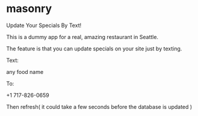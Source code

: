 masonry
=======

Update Your Specials By Text!


This is a dummy app for a real, amazing restaurant in Seattle.

The feature is that you can update specials on your site just by texting.

Text: 

any food name 

To:

+1 717-826-0659


Then refresh( it could take a few seconds before the database is updated )
